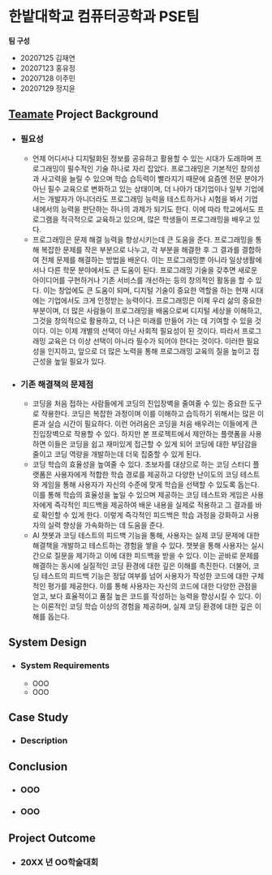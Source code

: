 # 한밭대학교 컴퓨터공학과 PSE팀

**팀 구성**
- 20207125 김재연 
- 20207123 홍유정
- 20207128 이주민
- 20207129 정지윤

## <u>Teamate</u> Project Background
- ### 필요성
  - 언제 어디서나 디지털화된 정보를 공유하고 활용할 수 있는 시대가 도래하며 프로그래밍이 필수적인 기술 하나로 자리 잡았다. 프로그래밍은 기본적인 창의성과 사고력을 늘릴 수 있으며 학습 습득력이 빨라지기 때문에 요즘엔 전문 분야가 아닌 필수 교육으로 변화하고 있는 상태이며, 더 나아가 대기업이나 일부 기업에서는 개발자가 아니더라도 프로그래밍 능력을 테스트하거나 시험을 봐서 기업 내에서의 능력을 판단하는 하나의 과제가 되기도 한다. 이에 따라 학교에서도 프로그램을 적극적으로 교육하고 있으며, 많은 학생들이 프로그래밍을 배우고 있다.
  - 프로그래밍은 문제 해결 능력을 향상시키는데 큰 도움을 준다. 프로그래밍을 통해 복잡한 문제를 작은 부분으로 나누고, 각 부분을 해결한 후 그 결과를 결합하여 전체 문제를 해결하는 방법을 배운다. 이는 프로그래밍뿐 아니라 일상생활에서나 다른 학문 분야에서도 큰 도움이 된다. 프로그래밍 기술을 갖추면 새로운 아이디어를 구현하거나 기존 서비스를 개선하는 등의 창의적인 활동을 할 수 있다. 이는 창업에도 큰 도움이 되며, 디지털 기술이 중요한 역할을 하는 현재 시대에는 기업에서도 크게 인정받는 능력이다. 프로그래밍은 이제 우리 삶의 중요한 부분이며, 더 많은 사람들이 프로그래밍을 배움으로써 디지털 세상을 이해하고, 그것을 창의적으로 활용하고, 더 나은 미래를 만들어 가는 데 기여할 수 있을 것이다. 이는 이제 개별의 선택이 아닌 사회적 필요성이 된 것이다. 따라서 프로그래밍 교육은 더 이상 선택이 아니라 필수가 되어야 한다는 것이다. 이러한 필요성을 인지하고, 앞으로 더 많은 노력을 통해 프로그래밍 교육의 질을 높이고 접근성을 높일 필요가 있다.

- ### 기존 해결책의 문제점
  - 코딩을 처음 접하는 사람들에게 코딩의 진입장벽을 줄여줄 수 있는 중요한 도구로 작용한다. 코딩은 복잡한 과정이며 이를 이해하고 습득하기 위해서는 많은 이론과 실습 시간이 필요하다. 이런 어려움은 코딩을 처음 배우려는 이들에게 큰 진입장벽으로 작용할 수 있다. 하지만 본 프로젝트에서 제안하는 플랫폼을 사용하면 이들은 코딩을 쉽고 재미있게 접근할 수 있게 되어 코딩에 대한 부담감을 줄이고 코딩 역량을 개발하는데 더욱 집중할 수 있게 된다.
  - 코딩 학습의 효율성을 높여줄 수 있다. 초보자를 대상으로 하는 코딩 스터디 플랫폼은 사용자에게 적합한 학습 경로를 제공하고 다양한 난이도의 코딩 테스트와 게임을 통해 사용자가 자신의 수준에 맞게 학습을 선택할 수 있도록 돕는다. 이를 통해 학습의 효율성을 높일 수 있으며 제공하는 코딩 테스트와 게임은 사용자에게 즉각적인 피드백을 제공하여 배운 내용을 실제로 적용하고 그 결과를 바로 확인할 수 있게 한다. 이렇게 즉각적인 피드백은 학습 과정을 강화하고 사용자의 실력 향상을 가속화하는 데 도움을 준다.
  - AI 챗봇과 코딩 테스트의 피드백 기능을 통해, 사용자는 실제 코딩 문제에 대한 해결책을 개발하고 테스트하는 경험을 쌓을 수 있다. 챗봇을 통해 사용자는 실시간으로 질문을 제기하고 이에 대한 피드백을 받을 수 있다. 이는 곧바로 문제를 해결하는 동시에 실질적인 코딩 환경에 대한 깊은 이해를 촉진한다. 더불어, 코딩 테스트의 피드백 기능은 정답 여부를 넘어 사용자가 작성한 코드에 대한 구체적인 평가를 제공한다. 이를 통해 사용자는 자신의 코드에 대한 다양한 관점을 얻고, 보다 효율적이고 품질 높은 코드를 작성하는 능력을 향상시킬 수 있다. 이는 이론적인 코딩 학습 이상의 경험을 제공하며, 실제 코딩 환경에 대한 깊은 이해를 돕는다.
  
## System Design
  - ### System Requirements
    - OOO
    - OOO
    
## Case Study
  - ### Description
  
  
## Conclusion
  - ### OOO
  - ### OOO
  
## Project Outcome
- ### 20XX 년 OO학술대회 
